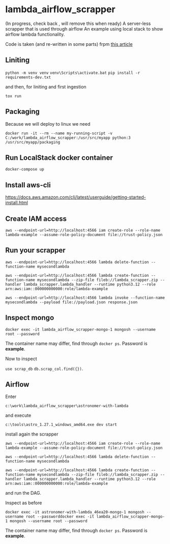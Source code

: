 # lambda_airflow_scrapper
(In progress, check back , will remove this when ready) A server-less scrapper that is used through airflow
An example using local stack to show airflow lambda functionality.

Code is taken (and re-written in some parts) frpm [this article](https://iwebdatascrapingservices.medium.com/how-to-scrape-news-content-from-popular-news-sites-636eea9db9a0)

## Liniting

`python -m venv venv`
`venv\Scripts\activate.bat`
`pip install -r requirements-dev.txt`

and then, for liniting and first ingestion

`tox run`

## Packaging

Because we will deploy to linux we need

`docker run -it --rm --name my-running-script -v C:/work/lambda_airflow_scrapper:/usr/src/myapp python:3 /usr/src/myapp/packaging`

## Run LocalStack docker container

`docker-compose up`

## Install aws-cli

https://docs.aws.amazon.com/cli/latest/userguide/getting-started-install.html

## Create IAM access

`aws --endpoint-url=http://localhost:4566 iam create-role --role-name lambda-example --assume-role-policy-document file://trust-policy.json`


## Run your scrapper

`aws --endpoint-url=http://localhost:4566 lambda delete-function --function-name mysecondlambda`

`aws --endpoint-url=http://localhost:4566 lambda create-function --function-name mysecondlambda --zip-file fileb://lambda_scrapper.zip --handler lambda_scrapper.lambda_handler --runtime python3.12 --role arn:aws:iam::000000000000:role/lambda-example`

`aws --endpoint-url=http://localhost:4566 lambda invoke --function-name mysecondlambda --payload file://payload.json response.json`

## Inspect mongo

`docker exec -it lambda_airflow_scrapper-mongo-1 mongosh --username root --password`


The container name may differ, find through `docker ps`. Password is **example**.

Now to inspect

`use scrap_db`
`db.scrap_col.find({})`.

## Airflow

Enter

`c:\work\lambda_airflow_scrapper\astronomer-with-lambda`

and execute

`c:\tools\astro_1.27.1_windows_amd64.exe dev start`

install again the scrapper

`aws --endpoint-url=http://localhost:4566 iam create-role --role-name lambda-example --assume-role-policy-document file://trust-policy.json`

`aws --endpoint-url=http://localhost:4566 lambda delete-function --function-name mysecondlambda`

`aws --endpoint-url=http://localhost:4566 lambda create-function --function-name mysecondlambda --zip-file fileb://lambda_scrapper.zip --handler lambda_scrapper.lambda_handler --runtime python3.12 --role arn:aws:iam::000000000000:role/lambda-example`

and run the DAG.

Inspect as before

`docker exec -it astronomer-with-lambda_46ea20-mongo-1 mongosh --username root --passworddocker exec -it lambda_airflow_scrapper-mongo-1 mongosh --username root --password`

The container name may differ, find through `docker ps`. Password is **example**.